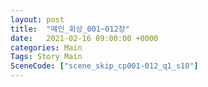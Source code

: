 ```yaml
---
layout: post
title:  "메인_회상_001~012장"
date:   2021-02-16 09:00:00 +0000
categories: Main
Tags: Story Main
SceneCode: ["scene_skip_cp001-012_q1_s10"]
---
```

